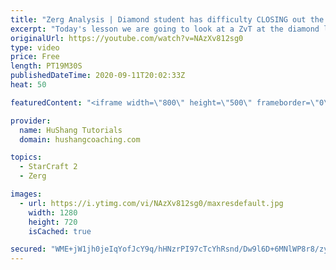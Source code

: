 ```yaml
---
title: "Zerg Analysis | Diamond student has difficulty CLOSING out the MATCH [Starcraft 2]"
excerpt: "Today's lesson we are going to look at a ZvT at the diamond level focusing on the Zerg Analysis. The zerg manages to get into a very strong position but has difficulty closing it out. Let's learn how we can approach this scenario better!  Zerg Analysis | Diamond student has difficulty CLOSING out the"
originalUrl: https://youtube.com/watch?v=NAzXv812sg0
type: video
price: Free
length: PT19M30S
publishedDateTime: 2020-09-11T20:02:33Z
heat: 50

featuredContent: "<iframe width=\"800\" height=\"500\" frameborder=\"0\" src=\"https://www.youtube.com/embed/NAzXv812sg0\" allow=\"accelerometer; autoplay; encrypted-media; gyroscope; picture-in-picture\" allowfullscreen></iframe>"

provider:
  name: HuShang Tutorials
  domain: hushangcoaching.com

topics:
  - StarCraft 2
  - Zerg

images:
  - url: https://i.ytimg.com/vi/NAzXv812sg0/maxresdefault.jpg
    width: 1280
    height: 720
    isCached: true

secured: "WME+jW1jh0jeIqYofJcY9q/hHNzrPI97cTcYhRsnd/Dw9l6D+6MNlWP8r8/zyYdlTKHPMS+fWYSCQwuVr++WvtBey9gollHnccJ/zAPz+0MBm6A0epl21tyx40BIPJHlzc87P1QlzC0t6Gya0HajgcIdOyWMoYEtKD+RIUKjEdcMpoWY4lCpsorAMFWxmLpkjUua4RxoFMfVp+N8VFbSeh0PL+AxPKSSSzTWtDKzgtMF/ADWDpdw9PgqjIbfHwS3fx4kjqdq+yORLLgcWLjIib7mBd5XuSpNu6ZQxXbistRqzLSfG30ypXMg3XoHKoyEVRg+MSM1qirzx+79JK42ayjCy+BHTYzG2na4sJ3cGxevQXHE85mzswC7zYIW6ZPIp7bNPQo6J2fXaHepnQATXseWkNGx/Ty7u/tIzGE51uk=;uYFN+29pdnpGcC9oA+Z8ng=="
---
```


